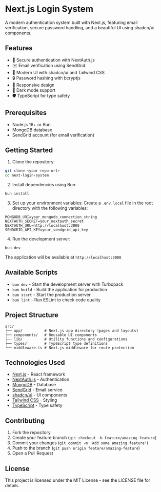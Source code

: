 # Next.js Login System

A modern authentication system built with Next.js, featuring email verification, secure password handling, and a beautiful UI using shadcn/ui components.

## Features

- 🔐 Secure authentication with NextAuth.js
- ✉️ Email verification using SendGrid
- 🎨 Modern UI with shadcn/ui and Tailwind CSS
- 🔒 Password hashing with bcryptjs
- 📱 Responsive design
- 🌙 Dark mode support
- 🛡️ TypeScript for type safety

## Prerequisites

- Node.js 18+ or Bun
- MongoDB database
- SendGrid account (for email verification)

## Getting Started

1. Clone the repository:
```bash
git clone <your-repo-url>
cd next-login-system
```

2. Install dependencies using Bun:
```bash
bun install
```

3. Set up your environment variables:
Create a `.env.local` file in the root directory with the following variables:
```env
MONGODB_URI=your_mongodb_connection_string
NEXTAUTH_SECRET=your_nextauth_secret
NEXTAUTH_URL=http://localhost:3000
SENDGRID_API_KEY=your_sendgrid_api_key
```

4. Run the development server:
```bash
bun dev
```

The application will be available at `http://localhost:3000`

## Available Scripts

- `bun dev` - Start the development server with Turbopack
- `bun build` - Build the application for production
- `bun start` - Start the production server
- `bun lint` - Run ESLint to check code quality

## Project Structure

```
src/
├── app/          # Next.js app directory (pages and layouts)
├── components/   # Reusable UI components
├── lib/          # Utility functions and configurations
├── types/        # TypeScript type definitions
└── middleware.ts # Next.js middleware for route protection
```

## Technologies Used

- [Next.js](https://nextjs.org/) - React framework
- [NextAuth.js](https://next-auth.js.org/) - Authentication
- [MongoDB](https://www.mongodb.com/) - Database
- [SendGrid](https://sendgrid.com/) - Email service
- [shadcn/ui](https://ui.shadcn.com/) - UI components
- [Tailwind CSS](https://tailwindcss.com/) - Styling
- [TypeScript](https://www.typescriptlang.org/) - Type safety

## Contributing

1. Fork the repository
2. Create your feature branch (`git checkout -b feature/amazing-feature`)
3. Commit your changes (`git commit -m 'Add some amazing feature'`)
4. Push to the branch (`git push origin feature/amazing-feature`)
5. Open a Pull Request

## License

This project is licensed under the MIT License - see the LICENSE file for details.
